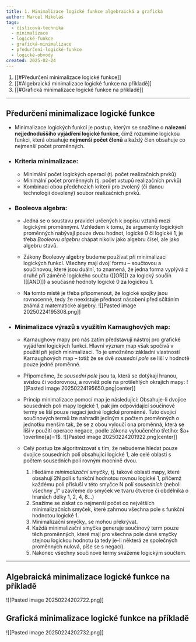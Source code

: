 ```yaml
---
title: 1. Minimalizace logické funkce algebraická a grafická
author: Marcel Mikoláš
tags:
  - číslicová-technika
  - minimalizace
  - logické-funkce
  - grafická-minimalizace
  - předurčení-logické-funkce
  - logické-obvody
created: 2025-02-24
---
```

1. [[#Předurčení minimalizace logické funkce]]
2. [[#Algebraická minimalizace logické funkce na příkladě]] 
3. [[#Grafická minimalizace logické funkce na příkladě]]
---
## Předurčení minimalizace logické funkce
* Minimalizace logických funkcí je postup, kterým se snažíme o **nalezení nejjednoduššího vyjádření logické funkce**, čímž rozumíme logickou funkci, která obsahuje **nejmenší počet členů** a každý člen obsahuje co nejmenší počet proměnných.

* ### **Kriteria minimalizace:**
	* Minimální počet logických operací (tj. počet realizačních prvků)
	* Minimální počet proměnných (tj. počet vstupů realizačních prvků)
	* Kombinaci obou předchozích kriterií pro zvolený (či danou technologií dovolený) soubor realizačních prvků.

* ### **Booleova algebra:**
	* Jedná se o soustavu pravidel určených k popisu vztahů mezi logickými proměnnými. Vzhledem k tomu, že argumenty logických proměnných nabývají pouze dvou hodnot, logické 0 či logické 1, je třeba _Booleovu algebru_ chápat nikoliv jako algebru čísel, ale jako algebru stavů.
	
	* Zákony Booleovy algebry budeme používat při minimalizaci logických funkcí. Všechny mají dvojí formu – součtovou a součinovou, které jsou duální, to znamená, že jedna forma vyplývá z druhé při záměně logického součtu ([[OR]]) za logický součin ([[AND]]) a současně hodnoty logické 0 za logickou 1.
	
	* Na tomto místě je třeba připomenout, že logické spojky jsou rovnocenné, tedy že neexistuje přednost násobení před sčítáním známá z matematické algebry.
	![[Pasted image 20250224195308.png]]

* ### **Minimalizace výrazů s využitím Karnaughových map:**
	* Karnaughovy mapy pro nás zatím představují nástroj pro grafické vyjádření logických funkcí. Hlavní význam map však spočívá v použití při jejich minimalizaci. To je umožněno základní vlastností Karnaughových map – totiž že se dvě _sousední pole_ se liší v hodnotě pouze jedné proměnné.
	
	* Připomeňme, že _sousední pole_ jsou ta, která se dotýkají hranou, svislou či vodorovnou, a rovněž pole na protilehlých okrajích mapy: 
		![[Pasted image 20250224195650.png|center]]
	* Princip minimalizace pomocí map je následující: Obsahuje-li dvojice sousedních polí mapy logické 1, pak jim odpovídající součinové termy se liší pouze negací jedné logické proměnné. Tuto dvojici součinových termů lze nahradit jediným s počtem proměnných o jednotku menším tak, že se z obou vyloučí ona proměnná, která se liší v použití operace negace, podle zákona vyloučeného třetího: $a+ \overline{a}=1$. ![[Pasted image 20250224201922.png|center]]
	* Celý postup lze algoritmizovat s tím, že nebudeme hledat pouze dvojice sousedních polí obsahující logické 1, ale celé oblasti s počtem sousedních polí rovným mocnině dvou.
		1. Hledáme _minimalizační smyčky_, tj. takové oblasti mapy, které obsahují 2N polí s funkční hodnotou rovnou logické 1, přičemž každému poli přísluší v této smyčce N polí _sousedních_ (neboli všechny „1“ uzavřeme do smyček ve tvaru čtverce či obdélníka o hranách délky 1, 2, 4, 8…)
		2. Snažíme se získat co nejmenší počet co největších minimalizačních smyček, které zahrnou všechna pole s funkční hodnotou logické 1.
		3. Minimalizační smyčky_ se mohou překrývat.
		4. Každá minimalizační smyčka generuje součinový term pouze těch proměnných, které mají pro všechna pole dané smyčky stejnou logickou hodnotu (a tedy je-li některá ze společných proměnných nulová, píše se s negací).
		5. Nakonec všechny součinové termy svážeme logickým součtem.

---
## Algebraická minimalizace logické funkce na příkladě
 ![[Pasted image 20250224202722.png]]

## Grafická minimalizace logické funkce na příkladě
![[Pasted image 20250224202732.png]]